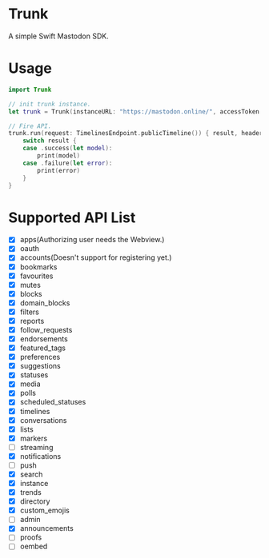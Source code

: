 # Trunk

A simple Swift Mastodon SDK.

# Usage
```swift
import Trunk

// init trunk instance.
let trunk = Trunk(instanceURL: "https://mastodon.online/", accessToken: "<accessToken>")

// Fire API.
trunk.run(request: TimelinesEndpoint.publicTimeline()) { result, headers in
    switch result {
    case .success(let model):
        print(model)
    case .failure(let error):
        print(error)
    }
}
```
# Supported API List

- [x] apps(Authorizing user needs the Webview.)
- [x] oauth
- [x] accounts(Doesn't support for registering yet.)
- [x] bookmarks
- [x] favourites
- [x] mutes
- [x] blocks
- [x] domain_blocks
- [x] filters
- [x] reports
- [x] follow_requests
- [x] endorsements
- [x] featured_tags
- [x] preferences
- [x] suggestions
- [x] statuses
- [x] media
- [x] polls
- [x] scheduled_statuses
- [x] timelines
- [x] conversations
- [x] lists
- [x] markers
- [ ] streaming
- [x] notifications
- [ ] push
- [x] search
- [x] instance
- [x] trends
- [x] directory
- [x] custom_emojis
- [ ] admin
- [x] announcements
- [ ] proofs
- [ ] oembed
